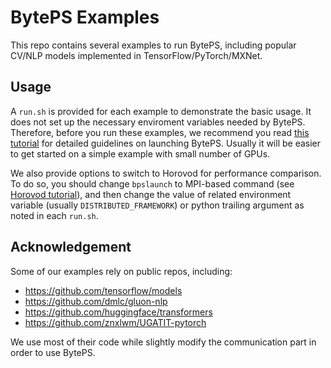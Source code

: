 # BytePS Examples

This repo contains several examples to run BytePS, including popular CV/NLP models implemented in TensorFlow/PyTorch/MXNet.


## Usage

A `run.sh` is provided for each example to demonstrate the basic usage. It does not set up the necessary enviroment variables needed by BytePS. Therefore, before you run these examples, we recommend you read [this tutorial](https://github.com/bytedance/byteps/blob/master/docs/step-by-step-tutorial.md) for detailed guidelines on launching BytePS. Usually it will be easier to get started on a simple example with small number of GPUs.

We also provide options to switch to Horovod for performance comparison. To do so, you should change `bpslaunch` to MPI-based command (see [Horovod tutorial](https://github.com/horovod/horovod#running-horovod)), and then change the value of related environment variable (usually `DISTRIBUTED_FRAMEWORK`) or python trailing argument as noted in each `run.sh`.

## Acknowledgement

Some of our examples rely on public repos, including:
- https://github.com/tensorflow/models
- https://github.com/dmlc/gluon-nlp
- https://github.com/huggingface/transformers
- https://github.com/znxlwm/UGATIT-pytorch

We use most of their code while slightly modify the communication part in order to use BytePS. 